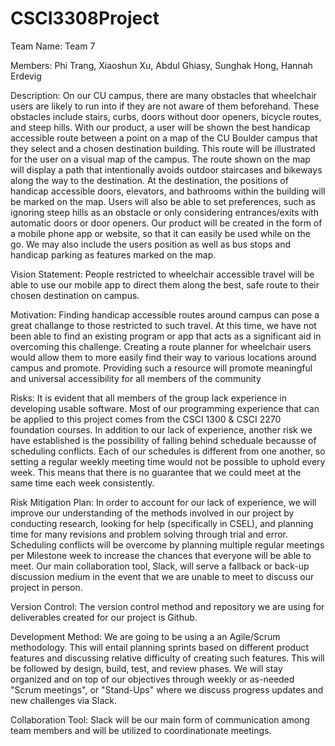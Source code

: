 # CSCI3308Project

Team Name: Team 7

Members: Phi Trang, Xiaoshun Xu, Abdul Ghiasy, Sunghak Hong, Hannah Erdevig 

Description: On our CU campus, there are many obstacles that wheelchair users are likely to run into if they are not aware of them beforehand. These obstacles include stairs, curbs, doors without door openers, bicycle routes, and steep hills. With our product, a user will be shown the best handicap accessible route between a point on a map of the CU Boulder campus that they select and a chosen destination building. This route will be illustrated for the user on a visual map of the campus. The route shown on the map will display a path that intentionally avoids outdoor staircases and bikeways along the way to the destination. At the destination, the positions of handicap accessible doors, elevators, and bathrooms within the building will be marked on the map. Users will also be able to set preferences, such as ignoring steep hills as an obstacle or only considering entrances/exits with automatic doors or door openers. Our product will be created in the form of a mobile phone app or website, so that it can easily be used while on the go. We may also include the users position as well as bus stops and handicap parking as features marked on the map.

Vision Statement: People restricted to wheelchair accessible travel will be able to use our mobile app to direct them along the best, safe route to their chosen destination on campus.

Motivation: Finding handicap accessible routes around campus can pose a great challange to those restricted to such travel. At this time, we have not been able to find an existing program or app that acts as a significant aid in overcoming this challenge. Creating a route planner for wheelchair users would allow them to more easily find their way to various locations around campus and promote. Providing such a resource will promote meaningful and universal accessibility for all members of the community

Risks: It is evident that all members of the group lack experience in developing usable software. Most of our programming experience that can be applied to this project comes from the CSCI 1300 & CSCI 2270 foundation courses. In addition to our lack of experience, another risk we have established is the possibility of falling behind scheduale becausse of scheduling conflicts. Each of our schedules is different from one another, so setting a regular weekly meeting time would not be possible to uphold every week. This means that there is no guarantee that we could meet at the same time each week consistently.

Risk Mitigation Plan: In order to account for our lack of experience, we will improve our understanding of the methods involved in our project by conducting research, looking for help (specifically in CSEL), and planning time for many revisions and problem solving through trial and error. Scheduling conflicts will be overcome by planning multiple regular meetings per Milestone week to increase the chances that everyone will be able to meet. Our main collaboration tool, Slack, will serve a fallback or back-up discussion medium in the event that we are unable to meet to discuss our project in person.

Version Control: The version control method and repository we are using for deliverables created for our project is Github.

Development Method: We are going to be using a an Agile/Scrum methodology. This will entail planning sprints based on different product features and discussing relative difficulty of creating such features. This will be followed by design, build, test, and review phases. We will stay organized and on top of our objectives through weekly or as-needed "Scrum meetings", or "Stand-Ups" where we discuss progress updates and new challenges via Slack. 

Collaboration Tool: Slack will be our main form of communication among team members and will be utilized to coordinationate meetings.
